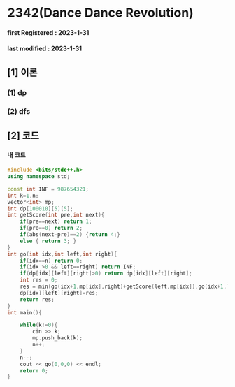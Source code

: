 # 2342(Dance Dance Revolution)

#### **first Registered : 2023-1-31**

#### last modified : **2023-1-31**

## \[1] 이론

### (1) dp

### (2) dfs

## \[2] 코드

#### 내 코드

```cpp
#include <bits/stdc++.h>
using namespace std;

const int INF = 987654321;
int k=1,n;
vector<int> mp;
int dp[100010][5][5];
int getScore(int pre,int next){
    if(pre==next) return 1;
    if(pre==0) return 2;
    if(abs(next-pre)==2) {return 4;}
    else { return 3; }
}
int go(int idx,int left,int right){
    if(idx==n) return 0;
    if(idx >0 && left==right) return INF;
    if(dp[idx][left][right]>0) return dp[idx][left][right];
    int res = 0;
    res = min(go(idx+1,mp[idx],right)+getScore(left,mp[idx]),go(idx+1,left,mp[idx])+getScore(right,mp[idx]));
    dp[idx][left][right]=res;
    return res;
}
int main(){

    while(k!=0){
        cin >> k;
        mp.push_back(k);
        n++;
    }
    n--;
    cout << go(0,0,0) << endl;
    return 0;
}
```
